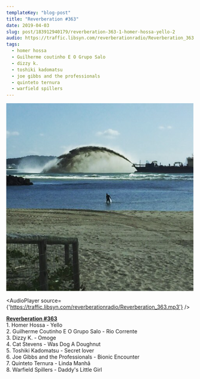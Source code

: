 ```yaml
---
templateKey: "blog-post"
title: "Reverberation #363"
date: 2019-04-03
slug: post/183912940179/reverberation-363-1-homer-hossa-yello-2
audio: https://traffic.libsyn.com/reverberationradio/Reverberation_363.mp3
tags:
  - homer hossa
  - Guilherme coutinho E O Grupo Salo
  - dizzy k.
  - toshiki kadomatsu
  - joe gibbs and the professionals
  - quinteto ternura
  - warfield spillers
---
```


![Reverberation #363](../images/67857c74e0c238e9129eed321f0eacd85059164c8272ba48c6cfb3dfe7e2ac66.png)

<AudioPlayer source={'https://traffic.libsyn.com/reverberationradio/Reverberation_363.mp3'} />

<p><b><a href="http://traffic.libsyn.com/reverberationradio/Reverberation_363.mp3">Reverberation #363</a></b><br />1. Homer Hossa - Yello<br />2. Guilherme Coutinho E O Grupo Salo - Rio Corrente<br />3. Dizzy K. - Omoge<br />4. Cat Stevens - Was Dog A Doughnut<br />5. Toshiki Kadomatsu - Secret lover<br />6. Joe Gibbs and the Professionals - Bionic Encounter<br />7. Quinteto Ternura - Linda Manh&atilde;<br />8. Warfield Spillers - Daddy's Little Girl</p>
